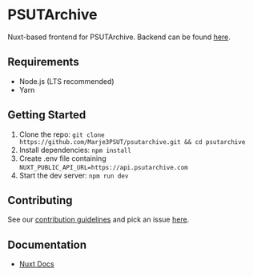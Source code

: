 # PSUTArchive

Nuxt-based frontend for PSUTArchive. Backend can be found [here](https://github.com/Marje3PSUT/psutarchive-directus).

## Requirements

- Node.js (LTS recommended)
- Yarn

## Getting Started

1. Clone the repo: `git clone https://github.com/Marje3PSUT/psutarchive.git && cd psutarchive`
2. Install dependencies: `npm install`
3. Create .env file containing `NUXT_PUBLIC_API_URL=https://api.psutarchive.com`
4. Start the dev server: `npm run dev`

## Contributing

See our [contribution guidelines](https://github.com/Marje3PSUT/.github/blob/main/CONTRIBUTING.md) and pick an
issue [here](https://github.com/orgs/Marje3PSUT/projects/1).

## Documentation

- [Nuxt Docs](https://nuxt.com/docs)